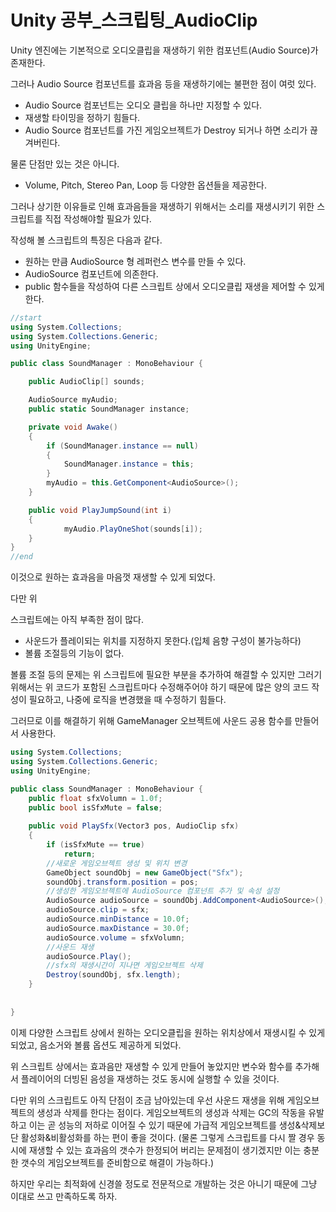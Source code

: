 # Unity 공부\_스크립팅\_AudioClip

Unity 엔진에는 기본적으로 오디오클립을 재생하기 위한 컴포넌트(Audio Source)가 존재한다.

그러나 Audio Source 컴포넌트를 효과음 등을 재생하기에는 불편한 점이 여럿 있다.

* Audio Source 컴포넌트는 오디오 클립을 하나만 지정할 수 있다.
* 재생할 타이밍을 정하기 힘들다.
* Audio Source 컴포넌트를 가진 게임오브젝트가 Destroy 되거나 하면 소리가 끊겨버린다.



물론 단점만 있는 것은 아니다.

* Volume, Pitch, Stereo Pan, Loop 등 다양한 옵션들을 제공한다.

그러나 상기한 이유들로 인해 효과음들을 재생하기 위해서는 소리를 재생시키기 위한 스크립트를 직접 작성해야할 필요가 있다.



작성해 볼 스크립트의 특징은 다음과 같다.

* 원하는 만큼 AudioSource 형 레퍼런스 변수를 만들 수 있다.
* AudioSource 컴포넌트에 의존한다.
* public 함수들을 작성하여 다른 스크립트 상에서 오디오클립 재생을 제어할 수 있게 한다.



```C#
//start
using System.Collections;
using System.Collections.Generic;
using UnityEngine;

public class SoundManager : MonoBehaviour {

    public AudioClip[] sounds;

    AudioSource myAudio;
    public static SoundManager instance;

    private void Awake()
    {
        if (SoundManager.instance == null)
        {
            SoundManager.instance = this;
        }
        myAudio = this.GetComponent<AudioSource>();
    }

    public void PlayJumpSound(int i)
    {
            myAudio.PlayOneShot(sounds[i]);
    }
}
//end

```

이것으로 원하는 효과음을 마음껏 재생할 수 있게 되었다.



다만 위

 스크립트에는 아직 부족한 점이 많다.

* 사운드가 플레이되는 위치를 지정하지 못한다.(입체 음향 구성이 불가능하다)
* 볼륨 조절등의 기능이 없다.



볼륨 조절 등의 문제는 위 스크립트에 필요한 부분을 추가하여 해결할 수 있지만 그러기 위해서는 위 코드가 포함된 스크립트마다 수정해주어야 하기 때문에 많은 양의 코드 작성이 필요하고, 나중에 로직을 변경했을 때 수정하기 힘들다.

그러므로 이를 해결하기 위해 GameManager 오브젝트에 사운드 공용 함수를 만들어서 사용한다.



```C#
using System.Collections;
using System.Collections.Generic;
using UnityEngine;

public class SoundManager : MonoBehaviour {
    public float sfxVolumn = 1.0f;
    public bool isSfxMute = false;
    
    public void PlaySfx(Vector3 pos, AudioClip sfx)
    {
        if (isSfxMute == true)
            return;
        //새로운 게임오브젝트 생성 및 위치 변경
        GameObject soundObj = new GameObject("Sfx");
        soundObj.transform.position = pos;
        //생성한 게임오브젝트에 AudioSource 컴포넌트 추가 및 속성 설정
        AudioSource audioSource = soundObj.AddComponent<AudioSource>();
        audioSource.clip = sfx;
        audioSource.minDistance = 10.0f;
        audioSource.maxDistance = 30.0f;
        audioSource.volume = sfxVolumn;
        //사운드 재생
        audioSource.Play();
        //sfx의 재생시간이 지나면 게임오브젝트 삭제
        Destroy(soundObj, sfx.length);
    }
    
    
}
```

이제 다양한 스크립트 상에서 원하는 오디오클립을 원하는 위치상에서 재생시킬 수 있게 되었고, 음소거와 볼륨 옵션도 제공하게 되었다.

위 스크립트 상에서는 효과음만 재생할 수 있게 만들어 놓았지만 변수와 함수를 추가해서 플레이어의 더빙된 음성을 재생하는 것도 동시에 실행할 수 있을 것이다.



다만 위의 스크립트도 아직 단점이 조금 남아있는데 우선 사운드 재생을 위해 게임오브젝트의 생성과 삭제를 한다는 점이다. 게임오브젝트의 생성과 삭제는 GC의 작동을 유발하고 이는 곧 성능의 저하로 이어질 수 있기 때문에 가급적 게임오브젝트를 생성&삭제보단 활성화&비활성화를 하는 편이 좋을 것이다. (물론 그렇게 스크립트를 다시 짤 경우 동시에 재생할 수 있는 효과음의 갯수가 한정되어 버리는 문제점이 생기겠지만 이는 충분한 갯수의 게임오브젝트를 준비함으로 해결이 가능하다.)

하지만 우리는 최적화에 신경쓸 정도로 전문적으로 개발하는 것은 아니기 때문에 그냥 이대로 쓰고 만족하도록 하자.